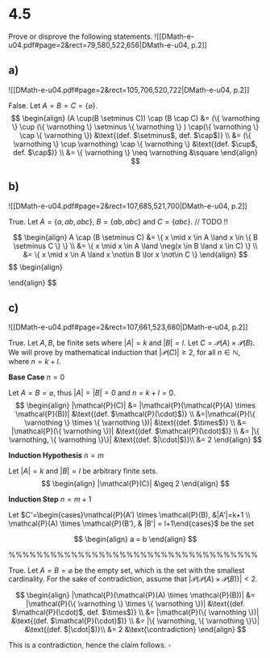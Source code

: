 
# 4.5
Prove or disprove the following statements.
![[DMath-e-u04.pdf#page=2&rect=79,580,522,656|DMath-e-u04, p.2]]

## a)
![[DMath-e-u04.pdf#page=2&rect=105,706,520,722|DMath-e-u04, p.2]]

False. Let $A=B=C=\{ \varnothing \}$.
$$
\begin{align}
(A \cup(B \setminus C)) \cap (B \cap C) &= (\{ \varnothing \} \cup (\{ \varnothing \} \setminus \{ \varnothing \} ) \cap(\{ \varnothing \} \cap \{ \varnothing \}) &\text{(def. $\setminus$, def. $\cap$)} \\
&= (\{ \varnothing \} \cup \varnothing) \cap \{ \varnothing \} &\text{(def. $\cup$, def. $\cap$)} \\
&= \{  \varnothing \} \neq \varnothing &\square
\end{align}
$$


## b)
![[DMath-e-u04.pdf#page=2&rect=107,685,521,700|DMath-e-u04, p.2]]

True. Let $A= \{ a, ab, abc \}$, $B=\{ ab, abc \}$ and $C=\{ abc \}$.
// TODO !!

$$
\begin{align}
A \cap (B \setminus C) &= \{ x \mid x \in A \land x \in \{ B \setminus C \} \} \\
&= \{ x \mid x \in A \land \neg(x \in B \land x \in C) \} \\
&= \{ x \mid x \in A \land x \not\in B \lor x \not\in C \}
\end{align}
$$
$$
\begin{align}

\end{align}
$$

## c)
![[DMath-e-u04.pdf#page=2&rect=107,661,523,680|DMath-e-u04, p.2]]

True. Let $A, B$, be finite sets where $|A|=k$ and $|B|=l$. Let $C=\mathcal{P}(A) \times \mathcal{P}(B)$. We will prove by mathematical induction that $|\mathcal{P}(C)|\geq 2$, for all $n \in \mathbb{N}$, where $n=k+l$.


**Base Case**
$n=0$

Let $A=B=\varnothing$, thus $|A|=|B|=0$ and $n=k+l=0$.
$$
\begin{align}
|\mathcal{P}(C)| &= |\mathcal{P}(\mathcal{P}(A) \times \mathcal{P}(B))| &\text{(def. $\mathcal{P}(\cdot)$)} \\
&=|\mathcal{P}(\{ \varnothing \} \times \{ \varnothing \})| &\text{(def. $\times$)} \\
&= |\mathcal{P}(\{ \varnothing \})| &\text{(def. $\mathcal{P}(\cdot)$)} \\
&= |\{ \varnothing, \{ \varnothing \}\}| &\text{(def. $|\cdot|$)}\\
&= 2
\end{align}
$$



**Induction Hypothesis**
$n=m$

Let $|A|=k$ and $|B|=l$ be arbitrary finite sets. 
$$
\begin{align}
|\mathcal{P}(C)| &\geq 2
\end{align}
$$

**Induction Step**
$n=m+1$

Let $C'=\begin{cases}\mathcal{P}(A') \times \mathcal{P}(B), &|A'|=k+1 \\ \mathcal{P}(A) \times \mathcal{P}(B'), & |B'| = l+1\end{cases}$  be the set 

$$
\begin{align}
a = b
\end{align}
$$


%%%%%%%%%%%%%%%%%%%%%%%%%%%%%%%%%%%%

True. Let $A=B=\varnothing$ be the empty set, which is the set with the smallest cardinality. For the sake of contradiction, assume that $|\mathcal{P}(\mathcal{P}(A) \times \mathcal{P}(B))| < 2$.

$$
\begin{align}
|\mathcal{P}(\mathcal{P}(A) \times \mathcal{P}(B))| &= |\mathcal{P}(\{ \varnothing \} \times \{ \varnothing \})| &\text{(def. $\mathcal{P}(\cdot)$, def. $\times$)} \\
&= |\mathcal{P}(\{ \varnothing \})| &\text{(def. $\mathcal{P}(\cdot)$)} \\
&= |\{ \varnothing, \{ \varnothing \}\}| &\text{(def. $|\cdot|$)}\\
&= 2 &\text{\contradiction}
\end{align}
$$

This is a contradiction, hence the claim follows.
$\square$
